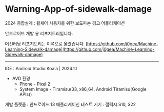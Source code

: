 # Warning-App-of-sidewalk-damage
2024 종합설계 : 휠체어 사용자를 위한 보도파손 경고 어플리케이션

안드로이드 개발 용 리포지토리입니다. 

머신러닝 리포지토리는 이쪽으로 옮겼습니다. [https://github.com/j0gea/Machine-Learning-Sidewalk-damage](https://github.com/j0gea/Machine-Learning-Sidewalk-damage)

- - -

IDE : Android Studio Koala | 2024.1.1 
- AVD 환경
    - Phone - Pixel 2
    - System Image - Tiramisu(33, x86_64, Android Tiramisu(Google APIs))

개발 플랫폼 : 안드로이드 13 애플리케이션
테스트 기기 : 갤럭시 S10, S22
